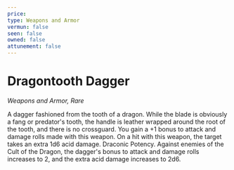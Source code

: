 ```yaml
---
price: 
type: Weapons and Armor
vermun: false
seen: false
owned: false
attunement: false
---
```

# Dragontooth Dagger

*Weapons and Armor, Rare*

A dagger fashioned from the tooth of a dragon. While the blade is obviously a fang or predator's tooth, the handle is leather wrapped around the root of the tooth, and there is no crossguard. You gain a +1 bonus to attack and damage rolls made with this weapon. On a hit with this weapon, the target takes an extra 1d6 acid damage. Draconic Potency. Against enemies of the Cult of the Dragon, the dagger's bonus to attack and damage rolls increases to 2, and the extra acid damage increases to 2d6.
